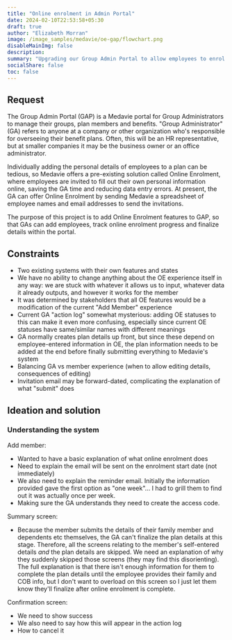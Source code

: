 ```yaml
---
title: "Online enrolment in Admin Portal"
date: 2024-02-10T22:53:58+05:30
draft: true
author: "Elizabeth Morran"
image: /image_samples/medavie/oe-gap/flowchart.png
disableMainImg: false
description: 
summary: "Upgrading our Group Admin Portal to allow employees to enrol in their own plans."           
socialShare: false
toc: false
---
```


## Request
The Group Admin Portal (GAP) is a Medavie portal for Group Administrators to manage their groups, plan members and benefits. "Group Administrator" (GA) refers to anyone at a company or other organization who's responsible for overseeing their benefit plans. Often, this will be an HR representative, but at smaller companies it may be the business owner or an office administrator.

Individually adding the personal details of employees to a plan can be tedious, so Medavie offers a pre-existing solution called Online Enrolment, where employees are invited to fill out their own personal information online, saving the GA time and reducing data entry errors. At present, the GA can offer Online Enrolment by sending Medavie a spreadsheet of employee names and email addresses to send the invitations. 

The purpose of this project is to add Online Enrolment features to GAP, so that GAs can add employees, track online enrolment progress and finalize details within the portal.

## Constraints
* Two existing systems with their own features and states
* We have no ability to change anything about the OE experience itself in any way: we are stuck with whatever it allows us to input, whatever data it already outputs, and however it works for the member
* It was determined by stakeholders that all OE features would be a modification of the current "Add Member" experience
* Current GA "action log" somewhat mysterious: adding OE statuses to this can make it even more confusing, especially since current OE statuses have same/similar names with different meanings
* GA normally creates plan details up front, but since these depend on employee-entered information in OE, the plan information needs to be added at the end before finally submitting everything to Medavie's system
* Balancing GA vs member experience (when to allow editing details, consequences of editing)
* Invitation email may be forward-dated, complicating the explanation of what "submit" does


## Ideation and solution

### Understanding the system



Add member:
* Wanted to have a basic explanation of what online enrolment does
* Need to explain the email will be sent on the enrolment start date (not immediately)
* We also need to explain the reminder email. Initially the information provided gave the first option as "one week"... I had to grill them to find out it was actually once per week.
* Making sure the GA understands they need to create the access code.

Summary screen:
* Because the member submits the details of their family member and dependents etc themselves, the GA can't finalize the plan details at this stage. Therefore, all the screens relating to the member's self-entered details *and* the plan details are skipped. We need an explanation of why they suddenly skipped those screens (they may find this disorienting). The full explanation is that there isn't enough information for them to complete the plan details until the employee provides their family and COB info, but I don't want to overload on this screen so I just let them know they'll finalize after online enrolment is complete.

Confirmation screen:
* We need to show success
* We also need to say how this will appear in the action log
* How to cancel it